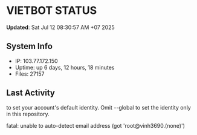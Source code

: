 # VIETBOT STATUS
**Updated**: Sat Jul 12 08:30:57 AM +07 2025

## System Info
- IP: 103.77.172.150
- Uptime: up 6 days, 12 hours, 18 minutes
- Files: 27157

## Last Activity

to set your account's default identity.
Omit --global to set the identity only in this repository.

fatal: unable to auto-detect email address (got 'root@vinh3690.(none)')
